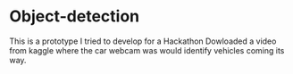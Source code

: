# Object-detection
This is a prototype I tried to develop for a Hackathon 
Dowloaded a video from kaggle where the car webcam was would identify vehicles coming its way.

